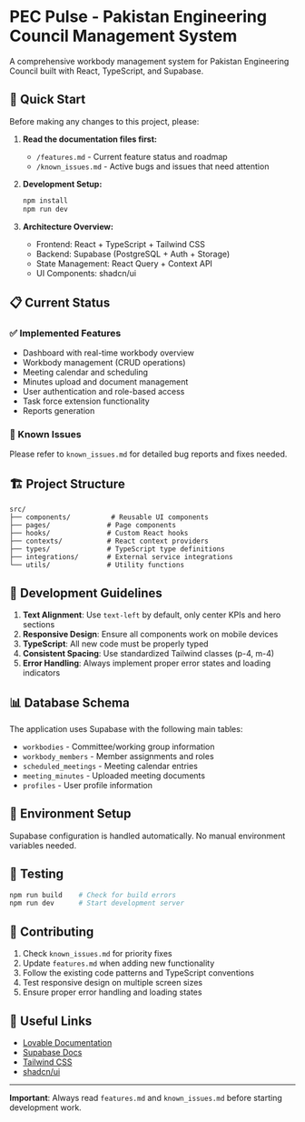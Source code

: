 
# PEC Pulse - Pakistan Engineering Council Management System

A comprehensive workbody management system for Pakistan Engineering Council built with React, TypeScript, and Supabase.

## 🚀 Quick Start

Before making any changes to this project, please:

1. **Read the documentation files first:**
   - `/features.md` - Current feature status and roadmap
   - `/known_issues.md` - Active bugs and issues that need attention

2. **Development Setup:**
   ```bash
   npm install
   npm run dev
   ```

3. **Architecture Overview:**
   - Frontend: React + TypeScript + Tailwind CSS
   - Backend: Supabase (PostgreSQL + Auth + Storage)
   - State Management: React Query + Context API
   - UI Components: shadcn/ui

## 📋 Current Status

### ✅ Implemented Features
- Dashboard with real-time workbody overview
- Workbody management (CRUD operations)
- Meeting calendar and scheduling
- Minutes upload and document management
- User authentication and role-based access
- Task force extension functionality
- Reports generation

### 🚧 Known Issues
Please refer to `known_issues.md` for detailed bug reports and fixes needed.

## 🏗️ Project Structure

```
src/
├── components/          # Reusable UI components
├── pages/              # Page components
├── hooks/              # Custom React hooks
├── contexts/           # React context providers
├── types/              # TypeScript type definitions
├── integrations/       # External service integrations
└── utils/              # Utility functions
```

## 🔧 Development Guidelines

1. **Text Alignment**: Use `text-left` by default, only center KPIs and hero sections
2. **Responsive Design**: Ensure all components work on mobile devices
3. **TypeScript**: All new code must be properly typed
4. **Consistent Spacing**: Use standardized Tailwind classes (p-4, m-4)
5. **Error Handling**: Always implement proper error states and loading indicators

## 📊 Database Schema

The application uses Supabase with the following main tables:
- `workbodies` - Committee/working group information
- `workbody_members` - Member assignments and roles
- `scheduled_meetings` - Meeting calendar entries
- `meeting_minutes` - Uploaded meeting documents
- `profiles` - User profile information

## 🔑 Environment Setup

Supabase configuration is handled automatically. No manual environment variables needed.

## 🧪 Testing

```bash
npm run build    # Check for build errors
npm run dev      # Start development server
```

## 📝 Contributing

1. Check `known_issues.md` for priority fixes
2. Update `features.md` when adding new functionality
3. Follow the existing code patterns and TypeScript conventions
4. Test responsive design on multiple screen sizes
5. Ensure proper error handling and loading states

## 🔗 Useful Links

- [Lovable Documentation](https://docs.lovable.dev/)
- [Supabase Docs](https://supabase.com/docs)
- [Tailwind CSS](https://tailwindcss.com/docs)
- [shadcn/ui](https://ui.shadcn.com/)

---

**Important**: Always read `features.md` and `known_issues.md` before starting development work.
